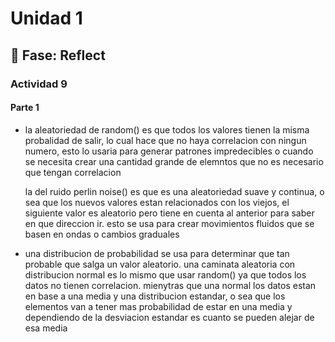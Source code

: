# Unidad 1

## 🤔 Fase: Reflect

### Actividad 9

#### Parte 1

- la aleatoriedad de random() es que todos los valores tienen la misma probalidad de salir, lo cual hace que no haya correlacion con ningun numero, esto lo usaria para generar patrones impredecibles o cuando se necesita crear una cantidad grande de elemntos que no es necesario que tengan correlacion

  la del ruido perlin noise() es que es una aleatoriedad suave y continua, o sea que los nuevos valores estan relacionados con los viejos, el siguiente valor es aleatorio pero tiene en cuenta al anterior para saber en que direccion ir. esto se usa para crear movimientos fluidos que se basen en ondas o cambios graduales

- una distribucion de probabilidad se usa para determinar que tan probable que salga un valor aleatorio. una caminata aleatoria con distribucion normal es lo mismo que usar random() ya que todos los datos no tienen correlacion. mienytras que una normal los datos estan en base a una media y una distribucion estandar, o sea que los elementos van a tener mas probabilidad de estar en una media y dependiendo de la desviacion estandar es cuanto se pueden alejar de esa media 
